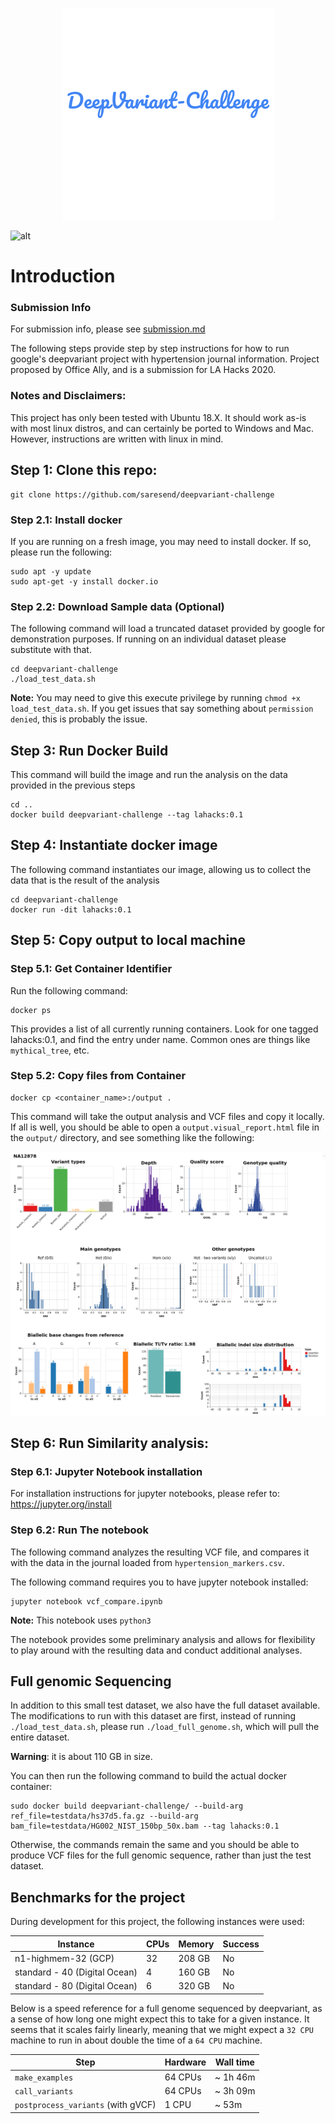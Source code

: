 <p align="center">
  <img src="images/cover.png" />
</p>

![alt](https://img.shields.io/github/license/saresend/deepvariant-challenge)

# Introduction

### Submission Info

For submission info, please see [submission.md](submission.md)

The following steps provide step by step instructions for how to run
google's deepvariant project with hypertension journal information. Project proposed by Office Ally,
and is a submission for LA Hacks 2020.

### Notes and Disclaimers:

This project has only been tested with Ubuntu 18.X. It should work as-is with most linux distros, and can certainly be ported to Windows and Mac. However, instructions are written with linux in mind.

## Step 1: Clone this repo:

```
git clone https://github.com/saresend/deepvariant-challenge
```

### Step 2.1: Install docker

If you are running on a fresh image, you may need to install docker. If so, please run the following:

```
sudo apt -y update
sudo apt-get -y install docker.io
```

### Step 2.2: Download Sample data (Optional)

The following command will load a truncated dataset provided by google for demonstration purposes. If running on an individual dataset please substitute with that.

```
cd deepvariant-challenge
./load_test_data.sh
```

**Note:** You may need to give this execute privilege by running `chmod +x load_test_data.sh`. If you get issues that say something about `permission denied`, this is probably the issue.

## Step 3: Run Docker Build

This command will build the image and run the analysis on the data provided in the previous steps

```
cd ..
docker build deepvariant-challenge --tag lahacks:0.1
```

## Step 4: Instantiate docker image

The following command instantiates our image, allowing us to collect the data that is the result of the analysis

```
cd deepvariant-challenge
docker run -dit lahacks:0.1
```

## Step 5: Copy output to local machine

### Step 5.1: Get Container Identifier

Run the following command:

```
docker ps
```

This provides a list of all currently running containers. Look for one tagged lahacks:0.1, and find the entry under name. Common ones are things like `mythical_tree`, etc.

### Step 5.2: Copy files from Container

```
docker cp <container_name>:/output .
```

This command will take the output analysis and VCF files and copy it locally. If all is well, you should be able to open a `output.visual_report.html` file in the `output/` directory, and see something like the following:

![alt](images/output1.png)

## Step 6: Run Similarity analysis:

### Step 6.1: Jupyter Notebook installation

For installation instructions for jupyter notebooks, please refer to: https://jupyter.org/install

### Step 6.2: Run The notebook

The following command analyzes the resulting VCF file, and compares it with the data in the journal loaded from `hypertension_markers.csv`.

The following command requires you to have jupyter notebook installed:

```
jupyter notebook vcf_compare.ipynb
```

**Note:** This notebook uses `python3`

The notebook provides some preliminary analysis and allows for flexibility to play around with the resulting data and conduct additional analyses.

## Full genomic Sequencing

In addition to this small test dataset, we also have the full dataset available. The modifications to run with this dataset are first, instead of running `./load_test_data.sh`, please run `./load_full_genome.sh`, which will pull the entire dataset.

**Warning**: it is about 110 GB in size.

You can then run the following command to build the actual docker container:

```
sudo docker build deepvariant-challenge/ --build-arg ref_file=testdata/hs37d5.fa.gz --build-arg bam_file=testdata/HG002_NIST_150bp_50x.bam --tag lahacks:0.1
```

Otherwise, the commands remain the same and you should be able to produce VCF files for the full genomic sequence, rather than just the test dataset.

## Benchmarks for the project

During development for this project, the following instances were used:

| Instance                      | CPUs | Memory | Success |
| ----------------------------- | ---- | ------ | ------- |
| n1-highmem-32 (GCP)           | 32   | 208 GB | No      |
| standard - 40 (Digital Ocean) | 4    | 160 GB | No      |
| standard - 80 (Digital Ocean) | 6    | 320 GB | No      |

Below is a speed reference for a full genome sequenced by deepvariant, as a sense of how long one might expect this to take for a given instance. It seems that it scales fairly linearly, meaning that we might expect a `32 CPU` machine to run in about double the time of a `64 CPU` machine.

| Step                               | Hardware | Wall time |
| ---------------------------------- | -------- | --------- |
| `make_examples`                    | 64 CPUs  | ~ 1h 46m  |
| `call_variants`                    | 64 CPUs  | ~ 3h 09m  |
| `postprocess_variants` (with gVCF) | 1 CPU    | ~ 53m     |
